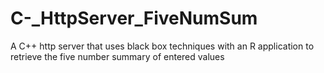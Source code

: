 # C-_HttpServer_FiveNumSum
A C++ http server that uses black box techniques with an R application to retrieve the five number summary of entered values
